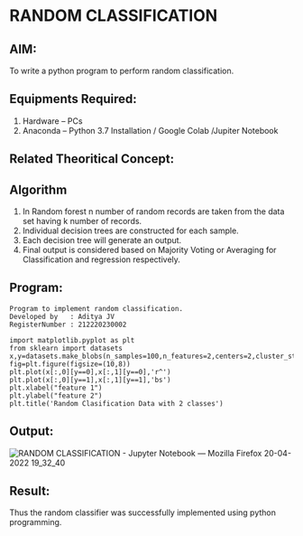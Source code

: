# RANDOM CLASSIFICATION
## AIM:
To write a python program to perform random classification.

## Equipments Required:
1. Hardware – PCs
2. Anaconda – Python 3.7 Installation / Google Colab /Jupiter Notebook

## Related Theoritical Concept:

## Algorithm
1. In Random forest n number of random records are taken from the data set having k number of records.
2. Individual decision trees are constructed for each sample.
3. Each decision tree will generate an output. 
4. Final output is considered based on Majority Voting or Averaging for Classification and regression respectively.

## Program:
```
Program to implement random classification.
Developed by   : Aditya JV
RegisterNumber : 212220230002

import matplotlib.pyplot as plt
from sklearn import datasets
x,y=datasets.make_blobs(n_samples=100,n_features=2,centers=2,cluster_std=1.05,random_state=2)
fig=plt.figure(figsize=(10,8))
plt.plot(x[:,0][y==0],x[:,1][y==0],'r^')
plt.plot(x[:,0][y==1],x[:,1][y==1],'bs')
plt.xlabel("feature 1")
plt.ylabel("feature 2")
plt.title('Random Clasification Data with 2 classes')

```

## Output:
![RANDOM CLASSIFICATION - Jupyter Notebook — Mozilla Firefox 20-04-2022 19_32_40](https://user-images.githubusercontent.com/75235386/164249490-094a9e0b-ba24-4b3c-bf7b-c2e77b4f95dd.png)



## Result:
Thus the random classifier was successfully implemented using python programming.
